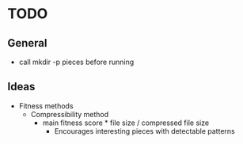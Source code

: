 # TODO
## General
 - call mkdir -p pieces before running

## Ideas
 - Fitness methods
    - Compressibility method
         - main fitness score * file size / compressed file size
             - Encourages interesting pieces with detectable patterns